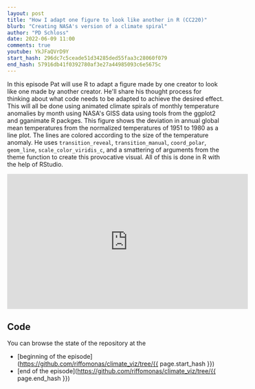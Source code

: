 ```yaml
---
layout: post
title: "How I adapt one figure to look like another in R (CC220)"
blurb: "Creating NASA's version of a climate spiral"
author: "PD Schloss"
date: 2022-06-09 11:00
comments: true
youtube: YkJFaQVrD9Y
start_hash: 296dc7c5ceade51d34285ded55faa3c28060f079
end_hash: 57916db41f0392780af3e27a44985093c6e5675c
---
```


In this episode Pat will use R to adapt a figure made by one creator to look like one made by another creator. He'll share his thought process for thinking about what code needs to be adapted to achieve the desired effect. This will all be done using animated climate spirals of monthly temperature anomalies by month using NASA's GISS data using tools from the ggplot2 and gganimate R packges. This figure shows the deviation in annual global mean temperatures from the normalized temperatures of 1951 to 1980 as a line plot. The lines are colored according to the size of the temperature anomaly. He uses `transition_reveal`, `transition_manual`, `coord_polar`, `geom_line`, `scale_color_viridis_c`, and a smattering of arguments from the theme function to create this provocative visual. All of this is done in R with the help of RStudio.


<iframe style="margin: 0 auto;display:block;" width="560" height="315" src="https://www.youtube.com/embed/{{ page.youtube }}" frameborder="0" allow="accelerometer; autoplay; encrypted-media; gyroscope; picture-in-picture" allowfullscreen></iframe>


## Code

You can browse the state of the repository at the
* [beginning of the episode](https://github.com/riffomonas/climate_viz/tree/{{ page.start_hash }})
* [end of the episode](https://github.com/riffomonas/climate_viz/tree/{{ page.end_hash }})
